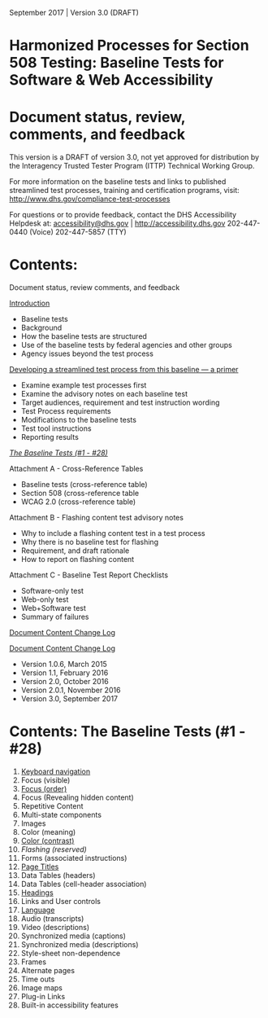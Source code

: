September 2017 | Version 3.0 (DRAFT)

Harmonized Processes for Section 508 Testing: Baseline Tests for Software & Web Accessibility
==============================================

# Document status, review, comments, and feedback
This version is a DRAFT of version 3.0, not yet approved for distribution by the Interagency Trusted Tester Program (ITTP) Technical Working Group.

For more information on the baseline tests and links to published streamlined test processes, training and certification programs, visit:
<http://www.dhs.gov/compliance-test-processes>

For questions or to provide feedback, contact the DHS Accessibility Helpdesk at:
<accessibility@dhs.gov> | <http://accessibility.dhs.gov>
202-447-0440 (Voice)
202-447-5857 (TTY)

# Contents:

Document status, review comments, and feedback

[Introduction](introduction.md)
* Baseline tests
* Background
* How the baseline tests are structured
* Use of the baseline tests by federal agencies and other groups
* Agency issues beyond the test process

[Developing a streamlined test process from this baseline — a primer](DevelopTestProcess.md)
* Examine example test processes first
* Examine the advisory notes on each baseline test
* Target audiences, requirement and test instruction wording
* Test Process requirements
* Modifications to the baseline tests
* Test tool instructions
* Reporting results

[*The Baseline Tests (\#1 - \#28)*](#contents-the-baseline-tests-1---28)

Attachment A - Cross-Reference Tables
* Baseline tests (cross-reference table)
* Section 508 (cross-reference table
* WCAG 2.0 (cross-reference table)

Attachment B - Flashing content test advisory notes
* Why to include a flashing content test in a test process
* Why there is no baseline test for flashing
* Requirement, and draft rationale
* How to report on flashing content

Attachment C - Baseline Test Report Checklists
* Software-only test
* Web-only test
* Web+Software test
* Summary of failures

[Document Content Change Log](DocumentChange.md)

[Document Content Change Log](DocumentChange1.md)
* Version 1.0.6, March 2015
* Version 1.1, February 2016
* Version 2.0, October 2016
* Version 2.0.1, November 2016
* Version 3.0, September 2017

# Contents: The Baseline Tests (\#1 - \#28)
1. [Keyboard navigation](1KeyboardNavigation.md)
2. Focus (visible)
3. [Focus (order)](3FocusOrder.md)
4. Focus (Revealing hidden content)
5. Repetitive Content
6. Multi-state components
7. Images
8. Color (meaning)
9. [Color (contrast)](9ColorContrast.md)
10. *Flashing (reserved)*
11. Forms (associated instructions)
12. [Page Titles](12PageTitles.md)
13. Data Tables (headers)
14. Data Tables (cell-header association)
15. [Headings](15Headings.md)
16. Links and User controls
17. [Language](17Language.md)
18. Audio (transcripts)
19. Video (descriptions)
20. Synchronized media (captions)
21. Synchronized media (descriptions)
22. Style-sheet non-dependence
23. Frames
24. Alternate pages
25. Time outs
26. Image maps
27. Plug-in Links
28. Built-in accessibility features
